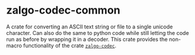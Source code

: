 # zalgo-codec-common

A crate for converting an ASCII text string or file to a single unicode character. Can also do the same to python code while still letting the code run as before by wrapping it in a decoder.
This crate provides the non-macro functionality of the crate [`zalgo-codec`](https://docs.rs/crate/zalgo-codec/latest).
